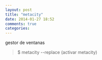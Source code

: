 ```yaml
---
layout: post
title: "metacity"
date: 2014-01-27 18:52
comments: true
categories: 
---
```

gestor de ventanas

>$ metacity --replace (activar metacity)

